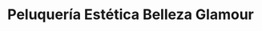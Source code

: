 ---
title: "Peluquería Estética Belleza Glamour"
url: /pereira/peluqueria-estetica-belleza-glamour/
shop: Friseur
---